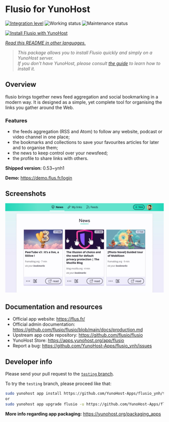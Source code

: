 <!--
N.B.: This README was automatically generated by <https://github.com/YunoHost/apps/tree/master/tools/readme_generator>
It shall NOT be edited by hand.
-->

# Flusio for YunoHost

[![Integration level](https://dash.yunohost.org/integration/flusio.svg)](https://ci-apps.yunohost.org/ci/apps/flusio/) ![Working status](https://ci-apps.yunohost.org/ci/badges/flusio.status.svg) ![Maintenance status](https://ci-apps.yunohost.org/ci/badges/flusio.maintain.svg)

[![Install Flusio with YunoHost](https://install-app.yunohost.org/install-with-yunohost.svg)](https://install-app.yunohost.org/?app=flusio)

*[Read this README in other languages.](./ALL_README.md)*

> *This package allows you to install Flusio quickly and simply on a YunoHost server.*  
> *If you don't have YunoHost, please consult [the guide](https://yunohost.org/install) to learn how to install it.*

## Overview

flusio brings together news feed aggregation and social bookmarking in a modern way. It is designed as a simple, yet complete tool for organising the links you gather around the Web.

### Features

- the feeds aggregation (RSS and Atom) to follow any website, podcast or video channel in one place;
- the bookmarks and collections to save your favourites articles for later and to organise them;
- the news to keep control over your newsfeed;
- the profile to share links with others.

**Shipped version:** 0.53~ynh1

**Demo:** <https://demo.flus.fr/login>

## Screenshots

![Screenshot of Flusio](./doc/screenshots/screenshot.jpg)

## Documentation and resources

- Official app website: <https://flus.fr/>
- Official admin documentation: <https://github.com/flusio/flusio/blob/main/docs/production.md>
- Upstream app code repository: <https://github.com/flusio/flusio>
- YunoHost Store: <https://apps.yunohost.org/app/flusio>
- Report a bug: <https://github.com/YunoHost-Apps/flusio_ynh/issues>

## Developer info

Please send your pull request to the [`testing` branch](https://github.com/YunoHost-Apps/flusio_ynh/tree/testing).

To try the `testing` branch, please proceed like that:

```bash
sudo yunohost app install https://github.com/YunoHost-Apps/flusio_ynh/tree/testing --debug
or
sudo yunohost app upgrade flusio -u https://github.com/YunoHost-Apps/flusio_ynh/tree/testing --debug
```

**More info regarding app packaging:** <https://yunohost.org/packaging_apps>
